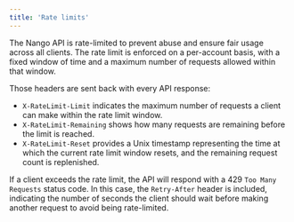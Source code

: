 ```yaml
---
title: 'Rate limits'
---
```


The Nango API is rate-limited to prevent abuse and ensure fair usage across all clients. The rate limit is enforced on a per-account basis, with a fixed window of time and a maximum number of requests allowed within that window.

Those headers are sent back with every API response:
- `X-RateLimit-Limit` indicates the maximum number of requests a client can make within the rate limit window.
- `X-RateLimit-Remaining` shows how many requests are remaining before the limit is reached.
- `X-RateLimit-Reset` provides a Unix timestamp representing the time at which the current rate limit window resets, and the remaining request count is replenished.

If a client exceeds the rate limit, the API will respond with a 429 `Too Many Requests` status code. In this case, the `Retry-After` header is included, indicating the number of seconds the client should wait before making another request to avoid being rate-limited.



